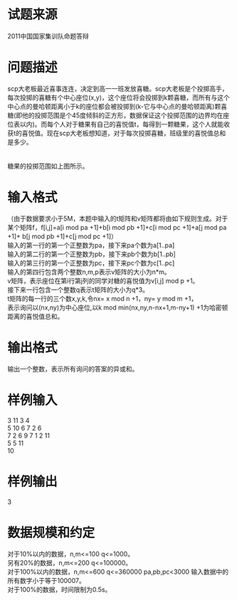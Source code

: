 
<div class="content">
<!--begin main-->
<!-- InstanceBeginEditable name="content" -->

# 试题来源


<div id="psrc" style="margin-top:20px;display:block;">
<div class="pdcont">
2011中国国家集训队命题答辩
</div>
</div>
<div id="pinputs" style="display:none;">
<div class="pdsec">
输入数据
</div>
<div class="pdcont">
<span class="notice"> 这是一道提交答案的试题，下面给出了该题的输入数据：</span> 
</div>
<div id="inputlist" class="pddata">
</div>
</div>
<div id="pcont1" style="margin-top:20px;display:block;">

# 问题描述


<div class="pdcont">
scp大老板最近喜事连连，决定到高一一班发放喜糖。scp大老板是个投掷高手，每次投掷的喜糖有个中心座位(x,y)，这个座位将会投掷到k颗喜糖，而所有与这个中心点的曼哈顿距离小于k的座位都会被投掷到(k-它与中心点的曼哈顿距离)颗喜糖(即他的投掷范围是个45度倾斜的正方形，数据保证这个投掷范围的边界均在座位表以内)。而每个人对于糖果有自己的喜悦值t，每得到一颗糖果，这个人就能收获t的喜悦值。现在scp大老板想知道，对于每次投掷喜糖，班级里的喜悦值总和是多少。<br/>
<br/>
<img src="/upload/image/20141214/20141214102109_61798.png" alt=""/><br/>
<br/>
糖果的投掷范围如上图所示。
</div>

# 输入格式


<div class="pdcont">
（由于数据要求小于5M，本题中输入的t矩阵和v矩阵都将由如下规则生成。对于某个矩阵f，f[i,j]=a[i mod pa +1]+b[i mod pb +1]+c[i mod pc +1]+a[j mod pa +1]+ b[j mod pb +1]+c[j mod pc +1]）<br/>
输入的第一行的第一个正整数为pa，接下来pa个数为a[1..pa]<br/>
输入的第二行的第一个正整数为pb，接下来pb个数为b[1..pb]<br/>
输入的第三行的第一个正整数为pc，接下来pc个数为c[1..pc]<br/>
输入的第四行包含两个整数n,m,p表示v矩阵的大小为n*m。<br/>
v矩阵，表示座位在第i行第j列的同学对糖的喜悦值为v[i,j] mod p +1。<br/>
接下来一行包含一个整数q表示t矩阵的大小为q*3。<br/>
t矩阵的每一行的三个数x,y,k,令nx= x mod n +1，ny= y mod m +1，<br/>
表示询问以(nx,ny)为中心座位,以k mod min(nx,ny,n-nx+1,m-ny+1) +1为哈密顿距离的喜悦值总和。
</div>

# 输出格式


<div class="pdcont">
输出一个整数，表示所有询问的答案的异或和。
</div>

# 样例输入


<div class="pddata">
3 11 3 4<br/>
5 10 6 7 2 6<br/>
7 2 6 9 7 1 2 11<br/>
5 5 11<br/>
10
</div>

# 样例输出


<div class="pddata">
3
</div>

# 数据规模和约定


<div class="pdcont">
对于10%以内的数据，n,m&lt;=100 q&lt;=1000。<br/>
另有20%的数据，n,m&lt;=200 q&lt;=100000。<br/>
对于100%以内的数据，n,m&lt;=600 q&lt;=360000 pa,pb,pc&lt;3000 输入数据中的所有数字小于等于100007。<br/>
对于100%的数据，时间限制为0.5s。
</div>
</div>
<div id="pcont2" style="margin-top:20px;display:none;">
<div class="pdsec">
【问题描述】
</div>
<div class="pdcont">
scp大老板最近喜事连连，决定到高一一班发放喜糖。scp大老板是个投掷高手，每次投掷的喜糖有个中心座位(x,y)，这个座位将会投掷到k颗喜糖，而所有与这个中心点的曼哈顿距离小于k的座位都会被投掷到(k-它与中心点的曼哈顿距离)颗喜糖(即他的投掷范围是个45度倾斜的正方形，数据保证这个投掷范围的边界均在座位表以内)。而每个人对于糖果有自己的喜悦值t，每得到一颗糖果，这个人就能收获t的喜悦值。现在scp大老板想知道，对于每次投掷喜糖，班级里的喜悦值总和是多少。
</div>
<div class="pdcont">
<br/>
<img width="104" height="95" alt="" src="/RequireFile.do?fid=aQBaQ2mn"/> 
</div>
<div class="pdcont">
<br/>
糖果的投掷范围如上图所示。
</div>
<div class="pdsec">
【输入格式】
</div>
<div class="pdcont">
<span style="color:#FF0000;">（由于数据要求小于5M，本题中输入的t矩阵和v矩阵都将由如下规则生成。对于某个矩阵f，f[i,j]=a[i mod pa +1]+b[i mod pb +1]+c[i mod pc +1]+a[j mod pa +1]+ b[j mod pb +1]+c[j mod pc +1]）</span><br/>
输入的第一行的第一个正整数为pa，接下来pa个数为a[1..pa]<br/>
输入的第二行的第一个正整数为pb，接下来pb个数为b[1..pb]<br/>
输入的第三行的第一个正整数为pc，接下来pc个数为c[1..pc]<br/>
输入的第四行包含两个整数n,m,p表示v矩阵的大小为n*m。<br/>
v矩阵，表示座位在第i行第j列的同学对糖的喜悦值为v[i,j] mod p +1。<br/>
接下来一行包含一个整数q表示t矩阵的大小为q*3。<br/>
t矩阵的每一行的三个数x,y,k,令nx= x mod n +1，ny= y mod m +1，<br/>
表示询问以(nx,ny)为中心座位,以k mod min(nx,ny,n-nx+1,m-ny+1) +1为哈密顿距离的喜悦值总和。
</div>
<div class="pdsec">
【输出格式】
</div>
<div class="pdcont">
输出一个整数，表示所有询问的答案的异或和。
</div>
<div class="pdsec">
【样例输入】
</div>
<div class="pddata">
3 11 3 4<br/>
5 10 6 7 2 6<br/>
7 2 6 9 7 1 2 11<br/>
5 5 11<br/>
10
</div>
<div class="pdsec">
【样例输出】
</div>
<div class="pddata">
3
</div>
<div class="pdsec">
【数据规模】
</div>
<div class="pdcont">
对于10%以内的数据，n,m&lt;=100 q&lt;=1000。<br/>
另有20%的数据，n,m&lt;=200 q&lt;=100000。<br/>
对于100%以内的数据，n,m&lt;=600 q&lt;=360000 pa,pb,pc&lt;3000 输入数据中的所有数字小于等于100007。
</div>
<div class="pdcont">
对于100%的数据，时间限制为0.5s。
</div>
</div>
</div>
